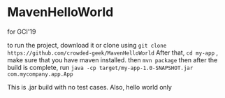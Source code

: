 # MavenHelloWorld
for GCI'19

to run the project, download it or clone using
`git clone https://github.com/crowded-geek/MavenHelloWorld`
After that, 
`cd my-app` , make sure that you have maven installed.
then `mvn package`
then after the build is complete, run  `java -cp target/my-app-1.0-SNAPSHOT.jar com.mycompany.app.App`

This is .jar build with no test cases. Also, hello world only
